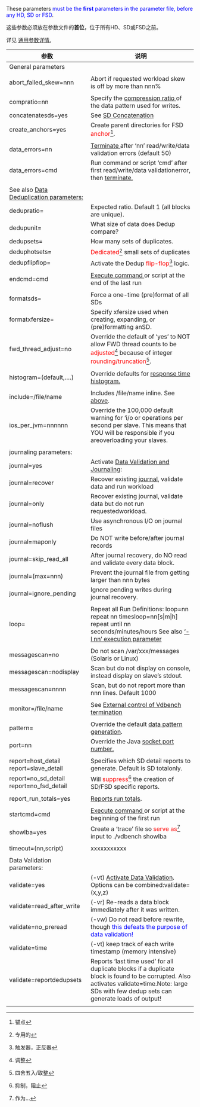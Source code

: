These parameters <font color="blue">must be the **first** parameters in the parameter file, before any HD, SD or FSD</font>. 

这些参数必须放在参数文件的**首位**，位于所有HD、SD或FSD之前。



详见 [通用参数详情.](#_bookmark53) 

| 参数                                                     | 说明                                                         |
| -------------------------------------------------------- | ------------------------------------------------------------ |
| General parameters                                       |                                                              |
|                                                          |                                                              |
| abort_failed_skew=nnn                                    | Abort if requested workload skew is off by more than nnn%    |
|                                                          |                                                              |
| compratio=nn                                             | Specify the [compression ratio ](#_bookmark57)of the data pattern used for writes. |
| concatenatesds=yes                                       | See [SD Concatenation](#_bookmark134)                        |
| create_anchors=yes                                       | Create parent directories for FSD <font color="#FF00000">anchor</font>[^ 1 ]. |
|                                                          |                                                              |
| data_errors=nn                                           | [Terminate ](#_bookmark54)after ‘nn’ read/write/data validation errors (default 50) |
| data_errors=cmd                                          | Run command or script ‘cmd’ after first read/write/data validationerror, then [terminate.](#_bookmark54) |
|                                                          |                                                              |
| See also [Data Deduplication parameters:](#_bookmark137) |                                                              |
| dedupratio=                                              | Expected ratio. Default 1 (all blocks are unique).           |
| dedupunit=                                               | What size of data does Dedup compare?                        |
| dedupsets=                                               | How many sets of duplicates.                                 |
| deduphotsets=                                            | <font color="#FF00000">Dedicated</font>[^ 2 ] small sets of duplicates |
| dedupflipflop=                                           | Activate the Dedup <font color="#FF00000">flip-flop</font>[^ 3 ] logic. |
|                                                          |                                                              |
| endcmd=cmd                                               | [Execute command ](#_bookmark55)or script at the end of the last run |
|                                                          |                                                              |
| formatsds=                                               | Force a one-time (pre)format of all SDs                      |
| formatxfersize=                                          | Specify xfersize used when creating, expanding, or (pre)formatting anSD. |
| fwd_thread_adjust=no                                     | Override the default of ‘yes’ to NOT allow FWD thread counts to be <font color="#FF00000">adjusted</font>[^ 4 ] because of integer <font color="#FF00000">rounding/truncation</font>[^ 5 ]. |
|                                                          |                                                              |
| histogram=(default,….)                                   | Override defaults for [response time histogram.](#_bookmark61) |
|                                                          |                                                              |
| include=/file/name                                       | Includes /file/name inline. See [above](#_bookmark17).       |
| ios_per_jvm=nnnnnn                                       | Override the 100,000 default warning for ‘i/o or operations per second per slave. This means that YOU will be responsible if you areoverloading your slaves. |
|                                                          |                                                              |
| journaling parameters:                                   |                                                              |
| journal=yes                                              | Activate [Data Validation and Journaling](#_bookmark148):    |
| journal=recover                                          | Recover existing [journal](#_bookmark31), validate data and run workload |
| journal=only                                             | Recover existing journal, validate data but do not run requestedworkload. |
| journal=noflush                                          | Use asynchronous I/O on journal files                        |
| journal=maponly                                          | Do NOT write before/after journal records                    |
| journal=skip_read_all                                    | After journal recovery, do NO read and validate every data block. |
| journal=(max=nnn)                                        | Prevent the journal file from getting larger than nnn bytes  |
| journal=ignore_pending                                   | Ignore pending writes during journal recovery.               |
|                                                          |                                                              |
| loop=                                                    | Repeat all Run Definitions: loop=nn	repeat nn timesloop=nn[s\|m\|h]	repeat until nn seconds/minutes/hours See also [‘-l nn’ execution parameter](#_bookmark12) |
|                                                          |                                                              |
| messagescan=no                                           | Do not scan /var/xxx/messages (Solaris or Linux)             |
| messagescan=nodisplay                                    | Scan but do not display on console, instead display on slave’s stdout. |
| messagescan=nnnn                                         | Scan, but do not report more than nnn lines. Default 1000    |
|                                                          |                                                              |
| monitor=/file/name                                       | See [External control of Vdbench termination](#_bookmark64)  |
|                                                          |                                                              |
| pattern=                                                 | Override the default [data pattern generation](#_bookmark56). |
| port=nn                                                  | Override the Java [socket port number.](#_bookmark58)        |
|                                                          |                                                              |
| report=host_detail<br />report=slave_detail              | Specifies which SD detail reports to generate. Default is SD totalonly. |
| report=no_sd_detail<br />report=no_fsd_detail            | Will <font color="#FF00000">suppress</font>[^ 6 ] the creation of SD/FSD specific reports. |
|                                                          |                                                              |
| report_run_totals=yes                                    | [Reports run totals](#_bookmark205).                         |
|                                                          |                                                              |
| startcmd=cmd                                             | [Execute command ](#_bookmark55)or script at the beginning of the first run |
| showlba=yes                                              | Create a ‘trace’ file so <font color="#FF00000">serve as</font>[^ 7 ] input to ./vdbench showlba |
|                                                          |                                                              |
| timeout=(nn,script)                                      | xxxxxxxxxxx                                                  |
|                                                          |                                                              |
| Data Validation parameters:                              |                                                              |
| validate=yes                                             | (-vt) [Activate Data Validation](#_bookmark148). Options can be combined:validate=(x,y,z) |
| validate=read_after_write                                | (-vr) Re-reads a data block immediately after it was written. |
| validate=no_preread                                      | (-vw) Do not read before rewrite, though <font color="blue">this defeats the purpose of data validation!</font> |
| validate=time                                            | (-vt) keep track of each write timestamp (memory intensive)  |
| validate=reportdedupsets                                 | Reports ‘last time used’ for all duplicate blocks if a duplicate block is found to be corrupted. Also activates validate=time.Note: large SDs with few dedup sets can generate loads of output! |
|                                                          |                                                              |



[^ 1 ]: 锚点
[^ 2 ]: 专用的
[^ 3 ]: 触发器，正反器
[^ 4 ]: 调整
[^ 5 ]: 四舍五入/取整
[^ 6 ]: 抑制，阻止
[^ 7 ]: 作为...